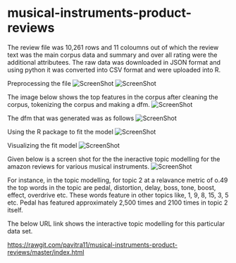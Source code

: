 # musical-instruments-product-reviews

The review file was 10,261 rows and 11 coloumns out of which the review text was the main corpus data and summary and over all rating were the additional attributees.
The raw data was downloaded in JSON format and using python it was converted into CSV format and were uploaded into R.

Preprocessing the file
![ScreenShot](https://cloud.githubusercontent.com/assets/22182351/20322731/2627034c-ab48-11e6-9a59-3a5358d858dc.png)
![ScreenShot](https://cloud.githubusercontent.com/assets/22182351/20322774/4898c58c-ab48-11e6-9259-1431185f03cd.png)

The image below shows the top features in the corpus after cleaning the corpus, tokenizing the corpus and making a dfm.
![ScreenShot](https://cloud.githubusercontent.com/assets/22182351/20317236/3018aa6e-ab33-11e6-9ca6-33081dae59c1.png)

The dfm that was generated was as follows
![ScreenShot](https://cloud.githubusercontent.com/assets/22182351/20318609/e1a8f2d4-ab38-11e6-86eb-abba113b0f6c.png)

Using the R package to fit the model
![ScreenShot](https://cloud.githubusercontent.com/assets/22182351/20322952/efd7be3e-ab48-11e6-915d-10bff18ab2ee.png)

Visualizing the fit model
![ScreenShot](https://cloud.githubusercontent.com/assets/22182351/20323021/2e459326-ab49-11e6-9a89-5ff25863a457.png)

Given below is a screen shot for the the ineractive topic modelling for the amazon reviews for various musical instruments.
![ScreenShot](https://cloud.githubusercontent.com/assets/22182351/20316792/722da244-ab31-11e6-82f6-9a2fff921b3f.png)

For instance, in the topic modelling, for topic 2 at a relavance metric of o.49 the top words in the topic are pedal, distortion, delay, boss, tone, boost, effect, overdrive etc. 
These words feature in other topics like, 1, 9, 8, 15, 3, 5 etc.
Pedal has featured approximately 2,500 times and 2100 times in topic 2 itself.

The below URL link shows the interactive topic modelling for this particular data set.

https://rawgit.com/pavitra11/musical-instruments-product-reviews/master/index.html

